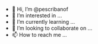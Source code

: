 - 👋 Hi, I’m @pescribanof
- 👀 I’m interested in ...
- 🌱 I’m currently learning ...
- 💞️ I’m looking to collaborate on ...
- 📫 How to reach me ...

<!---
pescribanof/pescribanof is a ✨ special ✨ repository because its `README.md` (this file) appears on your GitHub profile.
You can click the Preview link to take a look at your changes.
--->
